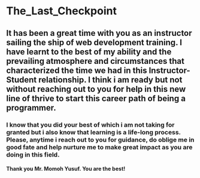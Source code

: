# The_Last_Checkpoint

## It has been a great time with you as an instructor sailing the ship of web development training. I have learnt to the best of my ability and the prevailing atmosphere and circumstances that characterized the time we had in this Instructor-Student relationship. I think i am ready but not without reaching out to you for help in this new line of thrive to start this career path of being a programmer.

### I know that you did your best of which i am not taking for granted but i also know that learning is a life-long process. Please, anytime i reach out to you for guidance, do oblige me in good fate and help nurture me to make great impact as you are doing in this field.

#### Thank you Mr. Momoh Yusuf. You are the best!

